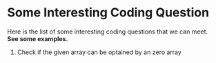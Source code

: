 # Some Interesting Coding Question
Here is the list of some interesting coding questions that we can meet. \
**See some examples.**
  1. Check if the given array can be optained by an zero array
